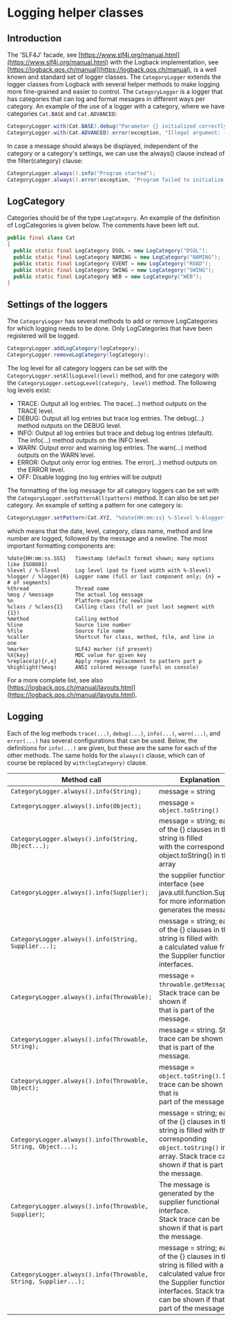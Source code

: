 # Logging helper classes

## Introduction

The 'SLF4J' facade, see [https://www.slf4j.org/manual.html](https://www.slf4j.org/manual.html) with the Logback implementation, see [https://logback.qos.ch/manual](https://logback.qos.ch/manual), is a well known and standard set of logger classes. The `CategoryLogger` extends the logger classes from Logback with several helper methods to make logging more fine-grained and easier to control. The `CategoryLogger` is a logger that has categories that can log and format mesages in different ways per category. An example of the use of a logger with a category, where we have categories `Cat.BASE` and `Cat.ADVANCED`:

```java
CategoryLogger.with(Cat.BASE).debug("Parameter {} initialized correctly", param1.toString());
CategoryLogger.with(Cat.ADVANCED).error(exception, "Illegal argument: {}", arg);
```

In case a message should always be displayed, independent of the category or a category's settings, we can use the always() clause instead of the filter(category) clause:

```java
CategoryLogger.always().info("Program started");
CategoryLogger.always().error(exception, "Program failed to initialize. Command was: {}", command);
```


## LogCategory

Categories should be of the type `LogCategory`. An example of the definition of LogCategories is given below. The comments have been left out.

```java
public final class Cat
{
  public static final LogCategory DSOL = new LogCategory("DSOL");
  public static final LogCategory NAMING = new LogCategory("NAMING");
  public static final LogCategory EVENT = new LogCategory("ROAD");
  public static final LogCategory SWING = new LogCategory("SWING");
  public static final LogCategory WEB = new LogCategory("WEB");
}
```


## Settings of the loggers

The `CategoryLogger` has several methods to add or remove LogCategories for which logging needs to be done. Only LogCategories that have been registered will be logged.

```java
CategoryLogger.addLogCategory(logCategory);
CategoryLogger.removeLogCategory(logCategory);
```

The log level for all category loggers can be set with the `CategoryLogger.setAllLogLevel(level)` method, and for one category with the `CategoryLogger.setLogLevel(category, level)` method. The following log levels exist:

* TRACE: Output all log entries. The trace(...) method outputs on the TRACE level.
* DEBUG: Output all log entries but trace log entries. The debug(...) method outputs on the DEBUG level.
* INFO: Output all log entries but trace and debug log entries (default). The info(...) method outputs on the INFO level.
* WARN: Output error and warning log entries. The warn(...) method outputs on the WARN level.
* ERROR: Output only error log entries. The error(...) method outputs on the ERROR level.
* OFF: Disable logging (no log entries will be output)

The formatting of the log message for all category loggers can be set with the `CategoryLogger.setPatternAll(pattern)` method. It can also be set per category. An example of setting a pattern for one category is:

```java
CategoryLogger.setPattern(Cat.XYZ, "%date{HH:mm:ss} %-5level %-6logger{0} %class{1}.%method:%line - %msg%n");
```

which means that the date, level, category, class name, method and line number are logged, followed by the message and a newline. The most important formatting components are:

```
%date{HH:mm:ss.SSS}   Timestamp (default format shown; many options like ISO8601)
%level / %-5level     Log level (pad to fixed width with %-5level)
%logger / %logger{0}  Logger name (full or last component only; {n} = # of segments)
%thread               Thread name
%msg / %message       The actual log message
%n                    Platform-specific newline
%class / %class{1}    Calling class (full or just last segment with {1})
%method               Calling method
%line                 Source line number
%file                 Source file name
%caller               Shortcut for class, method, file, and line in one
%marker               SLF4J marker (if present)
%X{key}               MDC value for given key
%replace(p){r,e}      Apply regex replacement to pattern part p
%highlight(%msg)      ANSI colored message (useful on console)
```

For a more complete list, see also [https://logback.qos.ch/manual/layouts.html](https://logback.qos.ch/manual/layouts.html).


## Logging

Each of the log methods `trace(...)`, `debug(...)`, `info(...)`, `warn(...)`, and `error(...)` has several configurations that can be used. Below, the definitions for `info(...)` are given, but these are the same for each of the other methods. The same holds for the `always()` clause, which can of course be replaced by `with(logCategory)` clause.

| Method call | Explanation |
| ---------- | ---------- |
| `CategoryLogger.always().info(String);` | message = string |
| `CategoryLogger.always().info(Object);` | message = `object.toString()` |
| `CategoryLogger.always().info(String, Object...);` | message = string; each of the {} clauses in the string is filled <br/>with the corresponding object.toString() in the array |
| `CategoryLogger.always().info(Supplier);` | the supplier functional interface (see java.util.function.Supplier <br/>for more information) generates the message |
| `CategoryLogger.always().info(String, Supplier...);` | message = string; each of the {} clauses in the string is filled with <br/>a calculated value from the Supplier functional interfaces. |
| `CategoryLogger.always().info(Throwable);` | message = `throwable.getMessage()`. Stack trace can be shown if <br/>that is part of the message. |
| `CategoryLogger.always().info(Throwable, String);` | message = string. Stack trace can be shown if that is part of the message. |
| `CategoryLogger.always().info(Throwable, Object);` | message = `object.toString()`. Stack trace can be shown if that is <br/>part of the message. |
| `CategoryLogger.always().info(Throwable, String, Object...);` | message = string; each of the {} clauses in the string is filled with the <br/>corresponding `object.toString()` in the array. Stack trace can be <br/>shown if that is part of the message. |
| `CategoryLogger.always().info(Throwable, Supplier)`; | The message is generated by the supplier functional interface. <br/>Stack trace can be shown if that is part of the message. |
| `CategoryLogger.always().info(Throwable, String, Supplier...);` | message = string; each of the {} clauses in the string is filled with a <br/>calculated value from the Supplier functional interfaces. Stack trace <br/>can be shown if that is part of the message. |
